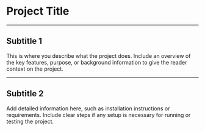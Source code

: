 # Project Title

----

## Subtitle 1

This is where you describe what the project does. Include an overview of the key features, purpose, or background information to give the reader context on the project.

---

## Subtitle 2

Add detailed information here, such as installation instructions or requirements. Include clear steps if any setup is necessary for running or testing the project.
